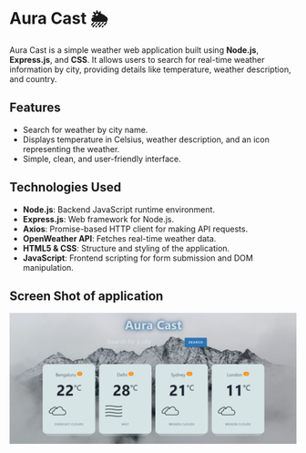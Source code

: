 # Aura Cast 🌦️

Aura Cast is a simple weather web application built using **Node.js**, **Express.js**, and **CSS**. It allows users to search for real-time weather information by city, providing details like temperature, weather description, and country.

## Features
- Search for weather by city name.
- Displays temperature in Celsius, weather description, and an icon representing the weather.
- Simple, clean, and user-friendly interface.

## Technologies Used
- **Node.js**: Backend JavaScript runtime environment.
- **Express.js**: Web framework for Node.js.
- **Axios**: Promise-based HTTP client for making API requests.
- **OpenWeather API**: Fetches real-time weather data.
- **HTML5 & CSS**: Structure and styling of the application.
- **JavaScript**: Frontend scripting for form submission and DOM manipulation.

## Screen Shot of application
![sample](ss.png)
